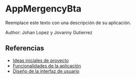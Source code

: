 # AppMergencyBta

Reemplace este texto con una descripción de su aplicación.

Author: Johan Lopez y Jovanny Gutierrez

## Referencias

- [Ideas iniciales de proyecto](docs/ideas.md)
- [Funcionalidades de la aplicación](docs/funcionalidades.md)
- [Diseño de la interfaz de usuario](docs/ui.md)

